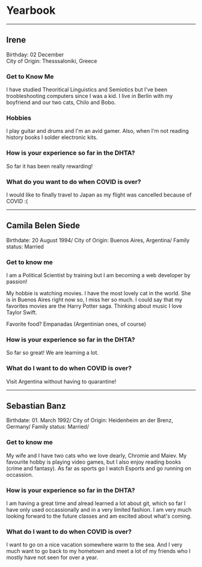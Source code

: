 # Yearbook

---

## Irene
Birthday: 02 December\
City of Origin: Thesssaloniki, Greece


### Get to Know Me
  I have studied Theoritical Linguistics and Semiotics but I've been troobleshooting computers since I was a kid.
  I live in Berlin with my boyfriend and our two cats, Chilo and Bobo.

### Hobbies
   I play guitar and drums and I'm an avid gamer. Also, when I'm not reading history books I solder electronic kits.

### How is your experience so far in the DHTA?
   So far it has been really rewarding!

### What do you want to do when COVID is over?
   I would like to finally travel to Japan as my flight was cancelled because of COVID :(

---

## Camila Belen Siede

Birthdate: 20 August 1994/
City of Origin: Buenos Aires, Argentina/
Family status: Married

### Get to know me

I am a Political Scientist  by training but I am becoming a web developer by passion!

My hobbie is watching movies. I have the most lovely cat in the world. She is in Buenos Aires right now so, I miss her so much.
I could say that my favorites movies are the Harry Potter saga.
Thinking about music I love Taylor Swift.

Favorite food?  Empanadas (Argentinian ones, of course)

### How is your experience so far in the DHTA?
So far so great! We are learning a lot.

### What do I want to do when COVID is over?
Visit Argentina without having to quarantine! 

---

## Sebastian Banz

Birthdate: 01. March 1992/
City of Origin: Heidenheim an der Brenz, Germany/
Family status: Married/

### Get to know me
My wife and I have two cats who we love dearly, Chromie and Maiev. My favourite hobby is playing video games, but I also enjoy reading books (crime and fantasy). As far as sports go I watch Esports and go running on occassion.

### How is your experience so far in the DHTA?
I am having a great time and alread learned a lot about git, which so far I have only used occassionally and in a very limited fashion. I am very much looking forward to the future classes and am excited about what's coming.

### What do I want to do when COVID is over?
I want to go on a nice vacation somewhere warm to the sea. And I very much want to go back to my hometown and meet a lot of my friends who I mostly have not seen for over a year.
